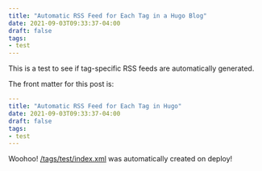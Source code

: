 ```yaml
---
title: "Automatic RSS Feed for Each Tag in a Hugo Blog"
date: 2021-09-03T09:33:37-04:00
draft: false
tags:
- test
---
```


This is a test to see if tag-specific RSS feeds are automatically generated.

The front matter for this post is:

```yaml
---
title: "Automatic RSS Feed for Each Tag in Hugo"
date: 2021-09-03T09:33:37-04:00
draft: false
tags:
- test
---
```

Woohoo! [/tags/test/index.xml](/tags/test/index.xml) was automatically created on deploy!